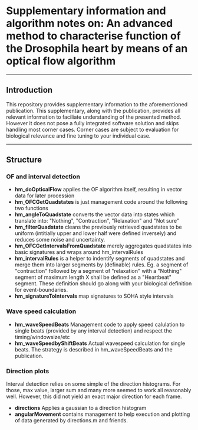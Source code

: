 # Supplementary information and algorithm notes on: An advanced method to characterise function of the Drosophila heart by means of an optical flow algorithm

----
## Introduction
This repository provides supplementary information to the aforementioned publication. This supplementary, along with the publication, provides all relevant information to faciliate understanding of the presented method. However it does not pose a fully integrated software solution and skips handling most corner cases. Corner cases are subject to evaluation for biological relevance and fine tuning to your individual case.

----
## Structure

### OF and interval detection
- **hm_doOpticalFlow** applies the OF algorithm itself, resulting in vector data for later procession
- **hm_OFCGetQuadstates** is just management code around the following two functions
- **hm_angleToQuadstate** converts the vector data into states which translate into: "Nothing", "Contraction", "Relaxation" and "Not sure"
- **hm_filterQuadstate** cleans the previously retrieved quadstates to be uniform (intitially upper and lower half were defined inversely) and reduces some noise and uncertainty.
- **hm_OFCGetIntervalsFromQuadstate** merely aggregates quadstates into basic signatures and wraps around hm_intervalRules
- **hm_intervalRules** is a helper to indentify segments of quadstates and merge them into larger segments by (definable) rules. Eg. a segment of "contraction" followed by a segment of "relaxation" with a "Nothing" segment of maximum length X shall be defined as a "Heartbeat" segment. These definition should go along with your biological definition for event-boundaries.
- **hm_signatureToIntervals** map signatures to SOHA style intervals

### Wave speed calculation
- **hm_waveSpeedBeats** Management code to apply speed calulation to single beats (provided by any interval detection) and respect the timing/windowsize/etc
- **hm_waveSpeedbyShiftBeats** Actual wavespeed calculation for single beats. The strategy is described in hm_waveSpeedBeats and the publication.

### Direction plots
Interval detection relies on some simple of the direction histograms. For those, max value, larger sum and many more seemed to work all reasonably well.
However, this did not yield an exact major direction for each frame. 
- **directions** Applies a gaussian to a direction histogram 
- **angularMovement** contains management to help execution and plotting of data generated by directions.m and friends.